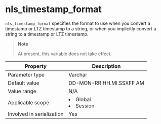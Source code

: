 nls_timestamp_format
=========================================
<!-- # docslug#/oceanbase-database/oceanbase-database/V4.0.0/nls_timestamp_format-1-2 -->
`nls_timestamp_format` specifies the format to use when you convert a timestamp or LTZ timestamp to a string, or when you implicitly convert a string to a timestamp or LTZ timestamp.

> **Note**
>
> At present, this variable does not take effect.

| **Property** | **Description** |
|---------|------------------------------------------------------------------------------------------------------------|
| Parameter type | Varchar |
| Default value | DD-MON-RR HH.MI.SSXFF AM |
| Value range | N/A |
| Applicable scope | <li> Global   <li> Session |
| Involved in serialization | Yes |

